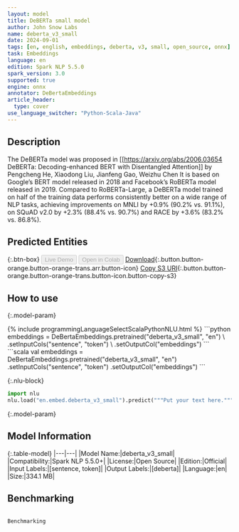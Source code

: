 ```yaml
---
layout: model
title: DeBERTa small model
author: John Snow Labs
name: deberta_v3_small
date: 2024-09-01
tags: [en, english, embeddings, deberta, v3, small, open_source, onnx]
task: Embeddings
language: en
edition: Spark NLP 5.5.0
spark_version: 3.0
supported: true
engine: onnx
annotator: DeBertaEmbeddings
article_header:
  type: cover
use_language_switcher: "Python-Scala-Java"
---
```


## Description

The DeBERTa model was proposed in [[https://arxiv.org/abs/2006.03654 DeBERTa: Decoding-enhanced BERT with Disentangled Attention]] by Pengcheng He, Xiaodong Liu, Jianfeng Gao, Weizhu Chen It is based on Google’s BERT model released in 2018 and Facebook’s RoBERTa model released in 2019. Compared to RoBERTa-Large, a DeBERTa model trained on half of the training data performs consistently better on a wide range of NLP tasks, achieving improvements on MNLI by +0.9% (90.2% vs. 91.1%), on SQuAD v2.0 by +2.3% (88.4% vs. 90.7%) and RACE by +3.6% (83.2% vs. 86.8%).

## Predicted Entities



{:.btn-box}
<button class="button button-orange" disabled>Live Demo</button>
<button class="button button-orange" disabled>Open in Colab</button>
[Download](https://s3.amazonaws.com/auxdata.johnsnowlabs.com/public/models/deberta_v3_small_en_5.5.0_3.0_1725217400151.zip){:.button.button-orange.button-orange-trans.arr.button-icon}
[Copy S3 URI](s3://auxdata.johnsnowlabs.com/public/models/deberta_v3_small_en_5.5.0_3.0_1725217400151.zip){:.button.button-orange.button-orange-trans.button-icon.button-copy-s3}

## How to use

{:.model-param}

<div class="tabs-box" markdown="1">
{% include programmingLanguageSelectScalaPythonNLU.html %}
```python
embeddings = DeBertaEmbeddings.pretrained("deberta_v3_small", "en") \
.setInputCols("sentence", "token") \
.setOutputCol("embeddings")
```
```scala
val embeddings = DeBertaEmbeddings.pretrained("deberta_v3_small", "en")
.setInputCols("sentence", "token")
.setOutputCol("embeddings")
```

{:.nlu-block}
```python
import nlu
nlu.load("en.embed.deberta_v3_small").predict("""Put your text here.""")
```
</div>

{:.model-param}
## Model Information

{:.table-model}
|---|---|
|Model Name:|deberta_v3_small|
|Compatibility:|Spark NLP 5.5.0+|
|License:|Open Source|
|Edition:|Official|
|Input Labels:|[sentence, token]|
|Output Labels:|[deberta]|
|Language:|en|
|Size:|334.1 MB|

## Benchmarking

```bash

Benchmarking
```